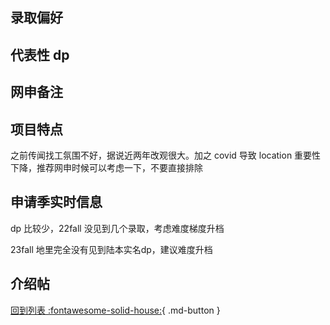 ## 录取偏好

## 代表性 dp

## 网申备注

## 项目特点

之前传闻找工氛围不好，据说近两年改观很大。加之 covid 导致 location 重要性下降，推荐网申时候可以考虑一下，不要直接排除

## 申请季实时信息

dp 比较少，22fall 没见到几个录取，考虑难度梯度升档



23fall 地里完全没有见到陆本实名dp，建议难度升档

## 介绍帖

[回到列表 :fontawesome-solid-house:](grade.md){ .md-button }
